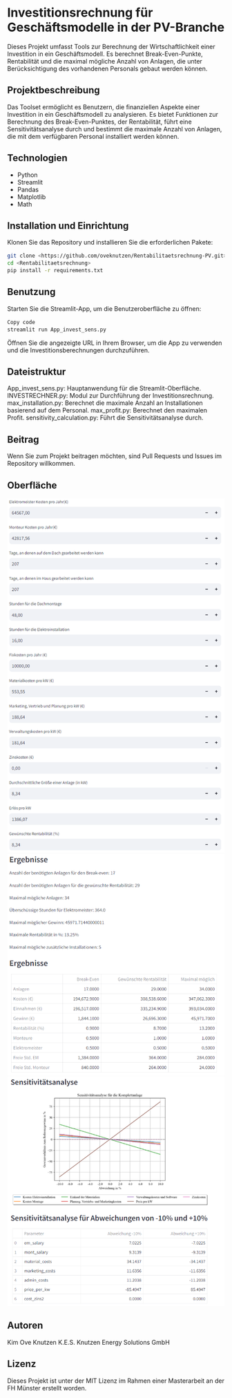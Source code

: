 # Investitionsrechnung für Geschäftsmodelle in der PV-Branche

Dieses Projekt umfasst Tools zur Berechnung der Wirtschaftlichkeit einer Investition in ein Geschäftsmodell. Es berechnet Break-Even-Punkte, Rentabilität und die maximal mögliche Anzahl von Anlagen, die unter Berücksichtigung des vorhandenen Personals gebaut werden können.

## Projektbeschreibung

Das Toolset ermöglicht es Benutzern, die finanziellen Aspekte einer Investition in ein Geschäftsmodell zu analysieren. Es bietet Funktionen zur Berechnung des Break-Even-Punktes, der Rentabilität, führt eine Sensitivitätsanalyse durch und bestimmt die maximale Anzahl von Anlagen, die mit dem verfügbaren Personal installiert werden können.

## Technologien

- Python
- Streamlit
- Pandas
- Matplotlib
- Math

## Installation und Einrichtung

Klonen Sie das Repository und installieren Sie die erforderlichen Pakete:

```bash
git clone <https://github.com/oveknutzen/Rentabilitaetsrechnung-PV.git>
cd <Rentabilitaetsrechnung>
pip install -r requirements.txt
```
## Benutzung
Starten Sie die Streamlit-App, um die Benutzeroberfläche zu öffnen:

```bash
Copy code
streamlit run App_invest_sens.py
```
Öffnen Sie die angezeigte URL in Ihrem Browser, um die App zu verwenden und die Investitionsberechnungen durchzuführen.

## Dateistruktur
App_invest_sens.py: Hauptanwendung für die Streamlit-Oberfläche.
INVESTRECHNER.py: Modul zur Durchführung der Investitionsrechnung.
max_installation.py: Berechnet die maximale Anzahl an Installationen basierend auf dem Personal.
max_profit.py: Berechnet den maximalen Profit.
sensitivity_calculation.py: Führt die Sensitivitätsanalyse durch.
## Beitrag
Wenn Sie zum Projekt beitragen möchten, sind Pull Requests und Issues im Repository willkommen.
## Oberfläche
![Streamlit App Oberfläche](Oberflaeche_Rent.png)
![Ergebnisse](Ergebnisse_Rent.png)
![Sensitivität Rentabilität](Rent_sens.png)

## Autoren
Kim Ove Knutzen
K.E.S. Knutzen Energy Solutions GmbH
## Lizenz
Dieses Projekt ist unter der MIT Lizenz im Rahmen einer Masterarbeit an der FH Münster erstellt worden.
